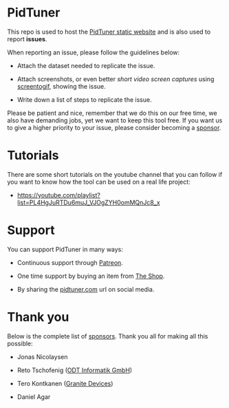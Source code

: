 # PidTuner

This repo is used to host the [PidTuner static website](https://pidtuner.com/) and is also used to report **issues**.

When reporting an issue, please follow the guidelines below:

* Attach the dataset needed to replicate the issue.

* Attach screenshots, or even better *short video screen captures* using [screentogif](https://www.screentogif.com/), showing the issue.

* Write down a list of steps to replicate the issue.

Please be patient and nice, remember that we do this on our free time, we also have demanding jobs, yet we want to keep this tool free. If you want us to give a higher priority to your issue, please consider becoming a [sponsor](https://www.patreon.com/pidtuner).

# Tutorials

There are some short tutorials on the youtube channel that you can follow if you want to know how the tool can be used on a real life project:

* <https://youtube.com/playlist?list=PL4HgJuRTDu6muJ_VJOgZYH0omMQnJc8_x>

# Support

You can support PidTuner in many ways:

* Continuous support through [Patreon](https://www.patreon.com/pidtuner).

* One time support by buying an item from [The Shop](https://teespring.com/pidtuner).

* By sharing the [pidtuner.com](https://pidtuner.com/) url on social media.

# Thank you

Below is the complete list of [sponsors](https://www.patreon.com/pidtuner). Thank you all for making all this possible:

* Jonas Nicolaysen

* Reto Tschofenig ([ODT Informatik GmbH](https://odt.ch/))

* Tero Kontkanen ([Granite Devices](https://granitedevices.com/))

* Daniel Agar
